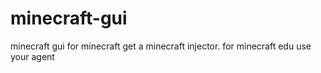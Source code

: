 # minecraft-gui
minecraft gui
for minecraft get a minecraft injector.
for minecraft edu use your agent
